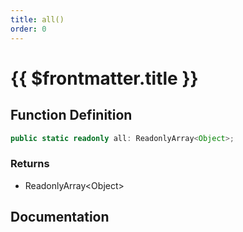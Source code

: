 ```yaml
---
title: all()
order: 0
---
```


# {{ $frontmatter.title }}

## Function Definition

```ts
public static readonly all: ReadonlyArray<Object>;
```

### Returns

* ReadonlyArray\<Object\>

## Documentation

<!--@include: ./parts/all.md-->
